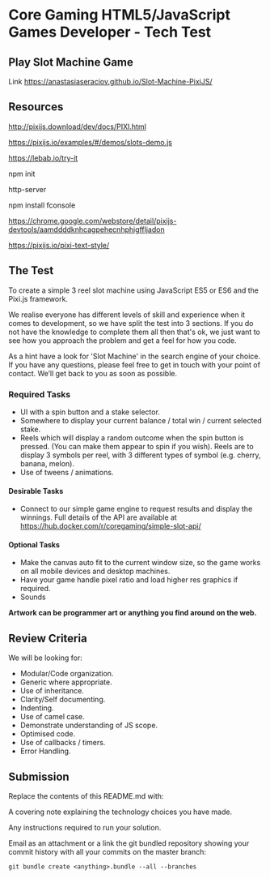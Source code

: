 # Core Gaming HTML5/JavaScript Games Developer - Tech Test 
## Play Slot Machine Game

Link https://anastasiaseraciov.github.io/Slot-Machine-PixiJS/

## Resources

http://pixijs.download/dev/docs/PIXI.html

https://pixijs.io/examples/#/demos/slots-demo.js

https://lebab.io/try-it

npm init

http-server

npm install fconsole

https://chrome.google.com/webstore/detail/pixijs-devtools/aamddddknhcagpehecnhphigffljadon

https://pixijs.io/pixi-text-style/

## The Test 

To create a simple 3 reel slot machine using JavaScript ES5 or ES6 and the Pixi.js framework. 

We realise everyone has different levels of skill and experience when it comes to development, so we have split the test into 3 sections. If you do not have the knowledge to complete them all then that's ok, we just want to see how you approach the problem and get a feel for how you code. 

As a hint have a look for 'Slot Machine' in the search engine of your choice. If you have any questions, please feel free to get in touch with your point of contact. We’ll get back to you as soon as possible. 

### Required Tasks 

* UI with a spin button and a stake selector. 
* Somewhere to display your current balance / total win / current selected stake. 
* Reels which will display a random outcome when the spin button is pressed. (You can make them appear to spin if you wish). Reels are to display 3 symbols per reel, with 3 different types of symbol (e.g. cherry, banana, melon). 
* Use of tweens / animations. 

#### Desirable Tasks 

* Connect to our simple game engine to request results and display the winnings. Full details of the API are available at https://hub.docker.com/r/coregaming/simple-slot-api/ 

#### Optional Tasks 

* Make the canvas auto fit to the current window size, so the game works on all mobile devices and desktop machines. 
* Have your game handle pixel ratio and load higher res graphics if required. 
* Sounds

**Artwork can be programmer art or anything you find around on the web.**

## Review Criteria 

We will be looking for: 

* Modular/Code organization. 
* Generic where appropriate. 
* Use of inheritance. 
* Clarity/Self documenting.
* Indenting. 
* Use of camel case. 
* Demonstrate understanding of JS scope. 
* Optimised code. 
* Use of callbacks / timers. 
* Error Handling. 

## Submission 

Replace the contents of this README.md with: 

A covering note explaining the technology choices you have made. 

Any instructions required to run your solution. 

Email as an attachment or a link the git bundled repository showing your commit history with all your commits on the master branch: 

```
git bundle create <anything>.bundle --all --branches 
```

 
